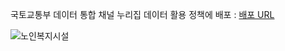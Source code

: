 국토교통부 데이터 통합 채널 누리집 데이터 활용 정책에 배포 : [배포 URL](https://data.molit.go.kr/dataservice/data-usecase/3004?page=1&searchText=&viewType=view)

![노인복지시설](https://user-images.githubusercontent.com/49083528/139646038-ba44802a-c4c3-4121-9932-332ab5f48b75.png)
